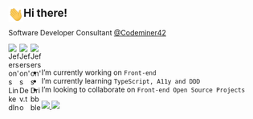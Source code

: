 ## Hi there! <img align="left" src="https://github.com/jeferson-sb/jeferson-sb/blob/master/Hi.gif" alt="waving hand" width="30px" />
                                                                                           
Software Developer Consultant [@Codeminer42](https://www.codeminer42.com/)

<a href="https://www.linkedin.com/in/jeferson-sb/">
  <img align="left" alt="Jeferson's LinkedIn" width="22px" src="https://cdn.jsdelivr.net/npm/simple-icons@v3/icons/linkedin.svg" />
</a>
<a href="https://www.linkedin.com/in/jeferson-sb/">
  <img align="left" alt="Jeferson's Dev.to" width="22px" src="https://cdn.jsdelivr.net/npm/simple-icons@3.2.0/icons/dev-dot-to.svg" />
</a>
<a href="https://www.linkedin.com/in/jeferson-sb/">
  <img align="left" alt="Jeferson's Dribbble" width="22px" src="https://cdn.jsdelivr.net/npm/simple-icons@3.2.0/icons/dribbble.svg" />
</a>

<br />
<br />

- I’m currently working on `Front-end`
- I’m currently learning `TypeScript, A11y and DDD`
- I’m looking to collaborate on `Front-end Open Source Projects`

<a href="https://github.com/jeferson-sb">
  <img height="180em" src="https://github-readme-stats-eight-theta.vercel.app/api?username=jeferson-sb&show_icons=true&theme=vue-dark&include_all_commits=true&count_private=true" />
  <img height="180em" src="https://github-readme-stats-eight-theta.vercel.app/api/top-langs/?username=jeferson-sb&layout=compact&theme=vue-dark" />
</a>
